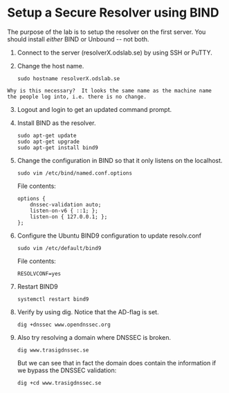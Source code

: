 # Setup a Secure Resolver using BIND

The purpose of the lab is to setup the resolver on the first server. You
should install *either* BIND or Unbound -- not both.

1.  Connect to the server (resolverX.odslab.se) by using SSH or PuTTY.
2.  Change the host name.

        sudo hostname resolverX.odslab.se

```comment
Why is this necessary?  It looks the same name as the machine name
the people log into, i.e. there is no change.
```

3.  Logout and login to get an updated command prompt.
4.  Install BIND as the resolver.

        sudo apt-get update
        sudo apt-get upgrade
        sudo apt-get install bind9

5.  Change the configuration in BIND so that it only listens on
    the localhost.

        sudo vim /etc/bind/named.conf.options

    File contents:

        options {
            dnssec-validation auto;
            listen-on-v6 { ::1; };
            listen-on { 127.0.0.1; };
        };

6.  Configure the Ubuntu BIND9 configuration to update resolv.conf

        sudo vim /etc/default/bind9

    File contents:

        RESOLVCONF=yes

7.  Restart BIND9

        systemctl restart bind9

8.  Verify by using dig. Notice that the AD-flag is set.

        dig +dnssec www.opendnssec.org

9.  Also try resolving a domain where DNSSEC is broken.

        dig www.trasigdnssec.se

    But we can see that in fact the domain does contain the information
    if we bypass the DNSSEC validation:

        dig +cd www.trasigdnssec.se

